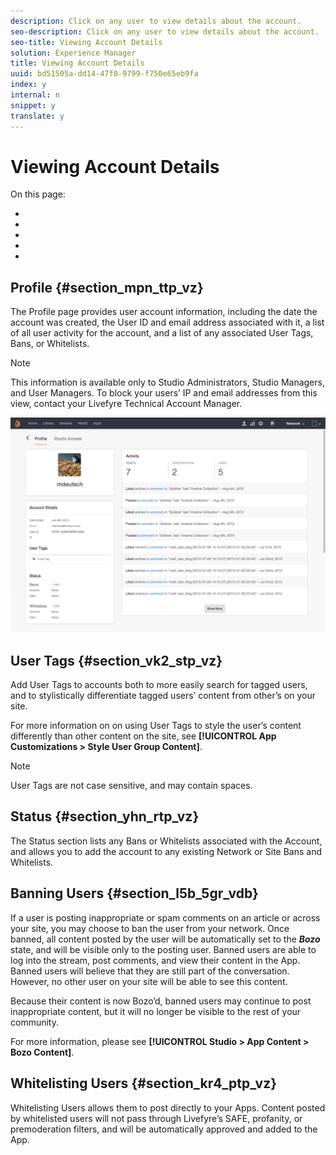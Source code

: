 ```yaml
---
description: Click on any user to view details about the account.
seo-description: Click on any user to view details about the account.
seo-title: Viewing Account Details
solution: Experience Manager
title: Viewing Account Details
uuid: bd51505a-dd14-47f0-9799-f750e65eb9fa
index: y
internal: n
snippet: y
translate: y
---
```


# Viewing Account Details

On this page:

* [](#c_viewing_account_details/section_mpn_ttp_vz)
* [](#c_viewing_account_details/section_vk2_stp_vz)
* [](#c_viewing_account_details/section_yhn_rtp_vz)
* [](#c_viewing_account_details/section_l5b_5gr_vdb)
* [](#c_viewing_account_details/section_kr4_ptp_vz)

## Profile {#section_mpn_ttp_vz}

The Profile page provides user account information, including the date the account was created, the User ID and email address associated with it, a list of all user activity for the account, and a list of any associated User Tags, Bans, or Whitelists.

>[!NOTE]
>
>This information is available only to Studio Administrators, Studio Managers, and User Managers. To block your users’ IP and email addresses from this view, contact your Livefyre Technical Account Manager.

![](assets/UsersProfile-1024x699.png) 
## User Tags {#section_vk2_stp_vz}

Add User Tags to accounts both to more easily search for tagged users, and to stylistically differentiate tagged users’ content from other’s on your site.

For more information on on using User Tags to style the user’s content differently than other content on the site, see **[!UICONTROL  App Customizations > Style User Group Content]**.

>[!NOTE]
>
>User Tags are not case sensitive, and may contain spaces.


## Status {#section_yhn_rtp_vz}

The Status section lists any Bans or Whitelists associated with the Account, and allows you to add the account to any existing Network or Site Bans and Whitelists.

## Banning Users {#section_l5b_5gr_vdb}

If a user is posting inappropriate or spam comments on an article or across your site, you may choose to ban the user from your network. Once banned, all content posted by the user will be automatically set to the ***Bozo*** state, and will be visible only to the posting user. Banned users are able to log into the stream, post comments, and view their content in the App. Banned users will believe that they are still part of the conversation. However, no other user on your site will be able to see this content.

Because their content is now Bozo’d, banned users may continue to post inappropriate content, but it will no longer be visible to the rest of your community.

For more information, please see **[!UICONTROL  Studio > App Content > Bozo Content]**.

## Whitelisting Users {#section_kr4_ptp_vz}

Whitelisting Users allows them to post directly to your Apps. Content posted by whitelisted users will not pass through Livefyre’s SAFE, profanity, or premoderation filters, and will be automatically approved and added to the App.
